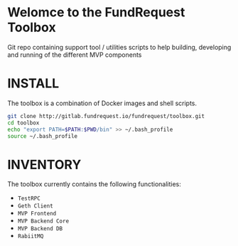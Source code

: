 # Welomce to the FundRequest Toolbox

Git repo containing support tool / utilities scripts to help building, developing and running of the different MVP components


# INSTALL

The toolbox is a combination of Docker images and shell scripts.


```bash
git clone http://gitlab.fundrequest.io/fundrequest/toolbox.git
cd toolbox
echo "export PATH=$PATH:$PWD/bin" >> ~/.bash_profile
source ~/.bash_profile
```


# INVENTORY

The toolbox currently contains the following functionalities:


* `TestRPC`
* `Geth Client`
* `MVP Frontend`
* `MVP Backend Core`
* `MVP Backend DB`
* `RabiitMQ`
